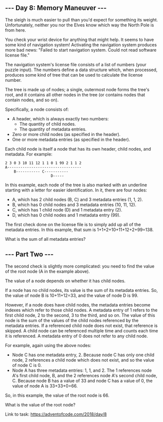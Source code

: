 ## --- Day 8: Memory Maneuver ---
The sleigh is much easier to pull than you'd expect for something its weight. Unfortunately, neither you nor the Elves know which way the North Pole is from here.

You check your wrist device for anything that might help. It seems to have some kind of navigation system! Activating the navigation system produces more bad news: "Failed to start navigation system. Could not read software license file."

The navigation system's license file consists of a list of numbers (your puzzle input). The numbers define a data structure which, when processed, produces some kind of tree that can be used to calculate the license number.

The tree is made up of nodes; a single, outermost node forms the tree's root, and it contains all other nodes in the tree (or contains nodes that contain nodes, and so on).

Specifically, a node consists of:

- A header, which is always exactly two numbers:
    - The quantity of child nodes.
    - The quantity of metadata entries.
- Zero or more child nodes (as specified in the header).
- One or more metadata entries (as specified in the header).

Each child node is itself a node that has its own header, child nodes, and metadata. For example:
```
2 3 0 3 10 11 12 1 1 0 1 99 2 1 1 2
A----------------------------------
    B----------- C-----------
                     D-----
```
In this example, each node of the tree is also marked with an underline starting with a letter for easier identification. In it, there are four nodes:

- A, which has 2 child nodes (B, C) and 3 metadata entries (1, 1, 2).
- B, which has 0 child nodes and 3 metadata entries (10, 11, 12).
- C, which has 1 child node (D) and 1 metadata entry (2).
- D, which has 0 child nodes and 1 metadata entry (99).

The first check done on the license file is to simply add up all of the metadata entries. In this example, that sum is 1+1+2+10+11+12+2+99=138.

What is the sum of all metadata entries?

## --- Part Two ---
The second check is slightly more complicated: you need to find the value of the root node (A in the example above).

The value of a node depends on whether it has child nodes.

If a node has no child nodes, its value is the sum of its metadata entries. So, the value of node B is 10+11+12=33, and the value of node D is 99.

However, if a node does have child nodes, the metadata entries become indexes which refer to those child nodes. A metadata entry of 1 refers to the first child node, 2 to the second, 3 to the third, and so on. The value of this node is the sum of the values of the child nodes referenced by the metadata entries. If a referenced child node does not exist, that reference is skipped. A child node can be referenced multiple time and counts each time it is referenced. A metadata entry of 0 does not refer to any child node.

For example, again using the above nodes:

- Node C has one metadata entry, 2. Because node C has only one child node, 2 references a child node which does not exist, and so the value of node C is 0.
- Node A has three metadata entries: 1, 1, and 2. The 1 references node A's first child node, B, and the 2 references node A's second child node, C. Because node B has a value of 33 and node C has a value of 0, the value of node A is 33+33+0=66.

So, in this example, the value of the root node is 66.

What is the value of the root node?

Link to task: https://adventofcode.com/2018/day/8